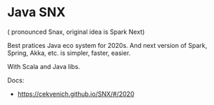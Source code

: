 
# Java SNX
( pronounced Snax, original idea is Spark Next) 

Best pratices Java eco system for 2020s. And next version of Spark, Spring, Akka, etc. is simpler, faster, easier. 

With Scala and Java libs.

Docs:
- https://cekvenich.github.io/SNX/#/2020

